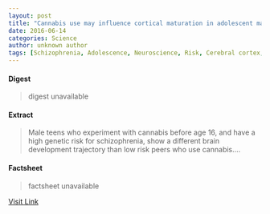 ```yaml
---
layout: post
title: "Cannabis use may influence cortical maturation in adolescent males"
date: 2016-06-14
categories: Science
author: unknown author
tags: [Schizophrenia, Adolescence, Neuroscience, Risk, Cerebral cortex, Brain, Health, Research, Neural development, Nervous system, Psychology, Behavioural sciences, Cognition, Biology]
---
```



#### Digest
>digest unavailable

#### Extract
>Male teens who experiment with cannabis before age 16, and have a high genetic risk for schizophrenia, show a different brain development trajectory than low risk peers who use cannabis....

#### Factsheet
>factsheet unavailable

[Visit Link](http://www.sciencedaily.com/releases/2015/08/150826113612.htm)


